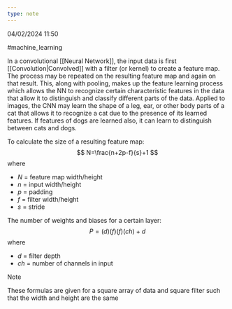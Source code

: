 ```yaml
---
type: note
---
```

04/02/2024 11:50

  #machine_learning

In a convolutional [[Neural Network]], the input data is first [[Convolution|Convolved]] with a filter (or kernel) to create a feature map. The process may be repeated on the resulting feature map and again on that result. This, along with pooling, makes up the feature learning process which allows the NN to recognize certain characteristic features in the data that allow it to distinguish and classify different parts of the data. Applied to images, the CNN may learn the shape of a leg, ear, or other body parts of a cat that allows it to recognize a cat due to the presence of its learned features. If features of dogs are learned also, it can learn to distinguish between cats and dogs.

To calculate the size of a resulting feature map:
$$
N=\frac{n+2p-f}{s}+1
$$
where
- $N$ = feature map width/height 
- $n$ = input width/height
- $p$ = padding
- $f$ = filter width/height
- $s$ = stride

The number of weights and biases for a certain layer:
$$
P=(d)(f)(f)(ch)+d
$$
where
- $d$ = filter depth
- $ch$ = number of channels in input

>[!note]
>These formulas are given for a square array of data and square filter such that the width and height are the same